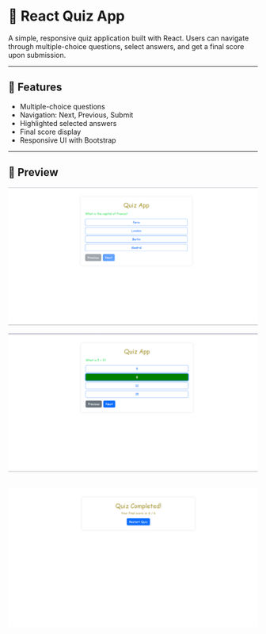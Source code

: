 # 🧠 React Quiz App

A simple, responsive quiz application built with React. Users can navigate through multiple-choice questions, select answers, and get a final score upon submission.

---

## 🚀 Features

- Multiple-choice questions
- Navigation: Next, Previous, Submit
- Highlighted selected answers
- Final score display
- Responsive UI with Bootstrap

---

## 📸 Preview

![Image alt](https://github.com/navinpaskanti/quiz-app/blob/5c69452b1c88d47c011d435c6a72df1d5da99970/quiz1.png)

![Image_alt](https://github.com/navinpaskanti/quiz-app/blob/dc2ad189c16ea10b69a2169f6546e1bc7faf17f9/quiz2.png)

![Image_alt](https://github.com/navinpaskanti/quiz-app/blob/0e1f1ae753c6063032f95ce5512d24122a09ca30/quiz3.png)
---


